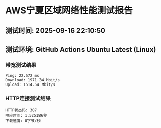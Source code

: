 # AWS宁夏区域网络性能测试报告
## 测试时间: 2025-09-16 22:10:50
## 测试环境: GitHub Actions Ubuntu Latest (Linux)

### 带宽测试结果
```
Ping: 22.572 ms
Download: 1971.34 Mbit/s
Upload: 1514.54 Mbit/s
```

### HTTP连接测试结果
```
HTTP状态码: 307
响应时间: 1.525186秒
下载速度: 0字节/秒
```

